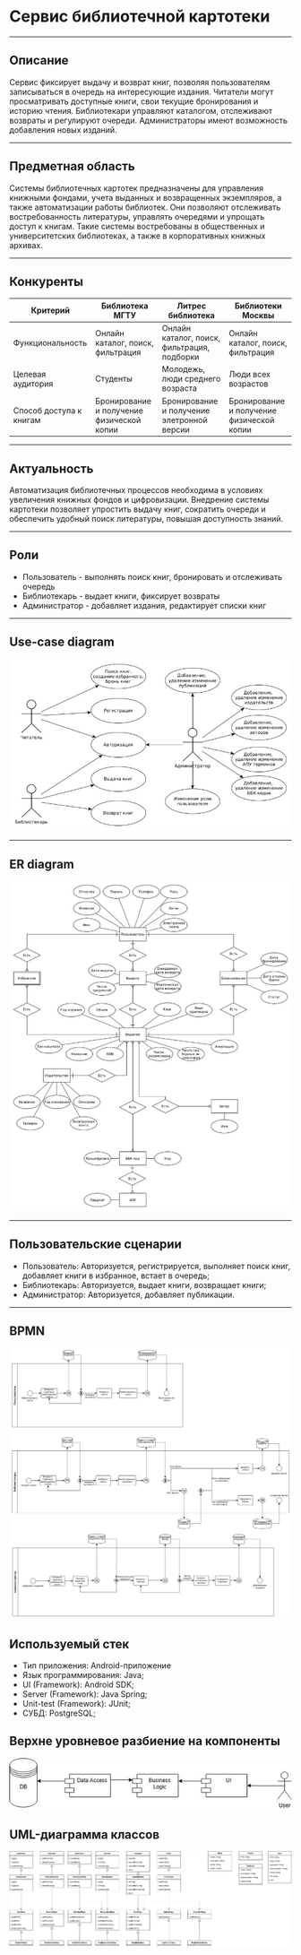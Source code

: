 # Сервис библиотечной картотеки

---

## Описание

Сервис фиксирует выдачу и возврат книг, позволяя пользователям записываться в очередь на интересующие издания. Читатели могут просматривать доступные книги, свои текущие бронирования и историю чтения. Библиотекари управляют каталогом, отслеживают возвраты и регулируют очереди. Администраторы имеют возможность добавления новых изданий.


---

## Предметная область

Системы библиотечных картотек предназначены для управления книжными фондами, учета выданных и возвращенных экземпляров, а также автоматизации работы библиотек. Они позволяют отслеживать востребованность литературы, управлять очередями и упрощать доступ к книгам. Такие системы востребованы в общественных и университетских библиотеках, а также в корпоративных книжных архивах.

---

## Конкуренты

| Критерий                | Библиотека МГТУ                           | Литрес библиотека                           | Библиотеки Москвы                         |  
|-------------------------|-------------------------------------------|---------------------------------------------|-------------------------------------------|  
| Функциональность        | Онлайн каталог, поиск, фильтрация         | Онлайн каталог, поиск, фильтрация, подборки | Онлайн каталог, поиск, фильтрация         |  
| Целевая аудитория       | Студенты                                  | Молодежь, люди среднего возраста            | Люди всех возрастов                       |  
| Способ доступа к книгам | Бронирование и получение физической копии | Бронирование и получение элетронной версии  | Бронирование и получение физической копии |  

---

## Актуальность

Автоматизация библиотечных процессов необходима в условиях увеличения книжных фондов и цифровизации. Внедрение системы картотеки позволяет упростить выдачу книг, сократить очереди и обеспечить удобный поиск литературы, повышая доступность знаний.

---

## Роли

- Пользователь - выполнять поиск книг, бронировать и отслеживать очередь
- Библиотекарь - выдает книги, фиксирует возвраты
- Администратор - добавляет издания, редактирует списки книг

---

## Use-case diagram

![use-case](./img/use-case.jpg)

---

## ER diagram

![er](./img/ER.jpg)

---

## Пользовательские сценарии

- Пользователь: Авторизуется, регистрируется, выполняет поиск книг, добавляет книги в избранное, встает в очередь;
- Библиотекарь: Авторизуется, выдает книги, возвращает книги;
- Администратор: Авторизуется, добавляет публикации.

---

## BPMN

![bpmn](./img/bpmn.jpg)

## Используемый стек
- Тип приложения: Android-приложение
- Язык программирования: Java;
- UI (Framework): Android SDK;
- Server (Framework): Java Spring;
- Unit-test (Framework): JUnit;
- СУБД: PostgreSQL;

## Верхне уровневое разбиение на компоненты
![components](img/components.jpg)

## UML-диаграмма классов
![classes](img/classes.jpg)
